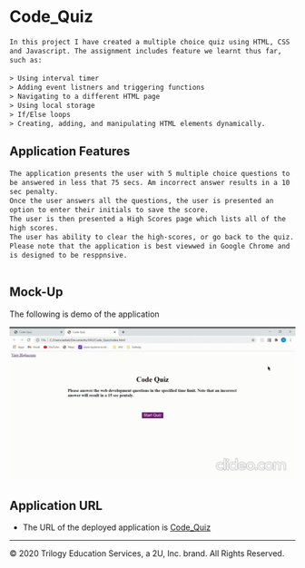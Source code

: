 # Code_Quiz

```
In this project I have created a multiple choice quiz using HTML, CSS and Javascript. The assignment includes feature we learnt thus far, such as:

> Using interval timer
> Adding event listners and triggering functions 
> Navigating to a different HTML page
> Using local storage
> If/Else loops
> Creating, adding, and manipulating HTML elements dynamically.

```

## Application Features

```
The application presents the user with 5 multiple choice questions to be answered in less that 75 secs. Am incorrect answer results in a 10 sec penalty. 
Once the user answers all the questions, the user is presented an option to enter their initials to save the score. 
The user is then presented a High Scores page which lists all of the high scores.
The user has ability to clear the high-scores, or go back to the quiz. 
Please note that the application is best viewwed in Google Chrome and is designed to be resppnsive. 


```
## Mock-Up

The following is demo of the application

![Demo](https://github.com/asheth22/Code_Quiz/blob/main/assets/Code_Quiz_demo.gif)


## Application URL

* The URL of the deployed application is [Code_Quiz]( https://asheth22.github.io/Code_Quiz/)

- - -
© 2020 Trilogy Education Services, a 2U, Inc. brand. All Rights Reserved.
